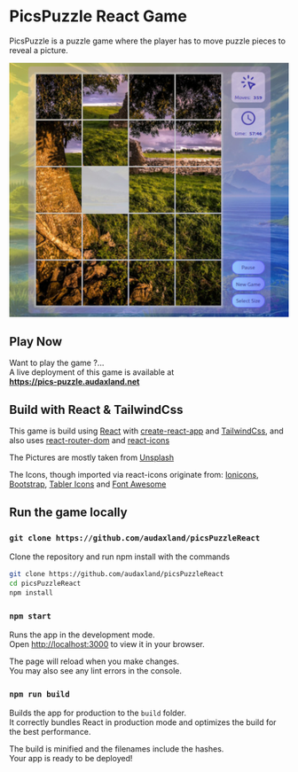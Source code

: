 # PicsPuzzle React Game

PicsPuzzle is a puzzle game where the player has to move puzzle pieces to reveal a picture.

![Screenshot of the PicPuzzle Game](puzzleScreenshot.jpg)

## Play Now

Want to play the game ?...   
A live deployment of this game is available at   
**https://pics-puzzle.audaxland.net**

## Build with React & TailwindCss

This game is build using
[React](https://reactjs.org/)
with [create-react-app](https://create-react-app.dev/) 
and [TailwindCss](https://tailwindcss.com/), 
and also uses 
[react-router-dom](https://reactrouter.com/en/main) 
and [react-icons](https://react-icons.github.io/react-icons/)  
  
The Pictures are mostly taken from [Unsplash](https://unsplash.com/)

The Icons, though imported via react-icons originate from: 
[Ionicons](https://ionic.io/ionicons),
[Bootstrap](https://github.com/twbs/icons),
[Tabler Icons](https://github.com/tabler/tabler-icons) and 
[Font Awesome](https://fontawesome.com/)


## Run the game locally

### `git clone https://github.com/audaxland/picsPuzzleReact` 

Clone the repository and run npm install with the commands

```bash
git clone https://github.com/audaxland/picsPuzzleReact
cd picsPuzzleReact
npm install
```

### `npm start`

Runs the app in the development mode.\
Open [http://localhost:3000](http://localhost:3000) to view it in your browser.

The page will reload when you make changes.\
You may also see any lint errors in the console.

### `npm run build`

Builds the app for production to the `build` folder.\
It correctly bundles React in production mode and optimizes the build for the best performance.

The build is minified and the filenames include the hashes.\
Your app is ready to be deployed!
